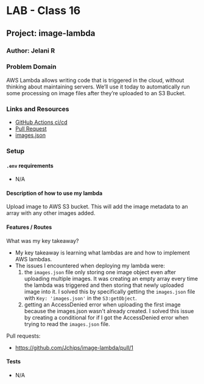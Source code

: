 # LAB - Class 16

## Project: image-lambda

### Author: Jelani R

### Problem Domain

AWS Lambda allows writing code that is triggered in the cloud, without thinking about maintaining servers. We’ll use it today to automatically run some processing on image files after they’re uploaded to an S3 Bucket.

### Links and Resources

- [GitHub Actions ci/cd](https://github.com/Jchips/image-lambda/actions)
- [Pull Request](https://github.com/Jchips/image-lambda/pull/1)
- [images.json](https://lab-17.s3.us-west-2.amazonaws.com/images.json)

### Setup

#### `.env` requirements

- N/A

#### Description of how to use my lambda

Upload image to AWS S3 bucket. This will add the image metadata to an array with any other images added.

#### Features / Routes

What was my key takeaway?

- My key takeaway is learning what lambdas are and how to implement AWS lambdas.
- The issues I encountered when deploying my lambda were:
  1. the `images.json` file only storing one image object even after uploading multiple images. It was creating an empty array every time the lambda was triggered and then storing that newly uploaded image into it. I solved this by specifically getting the `images.json` file with `Key: 'images.json'` in the `S3:getObject`.
  2. getting an AccessDenied error when uploading the first image because the images.json wasn't already created. I solved this issue by creating a conditional for if I got the AccessDenied error when trying to read the `images.json` file.

Pull requests:

- <https://github.com/Jchips/image-lambda/pull/1>

#### Tests

- N/A
